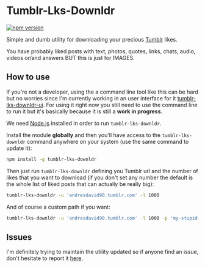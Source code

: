# Tumblr-Lks-Downldr
[![npm version](https://badge.fury.io/js/tumblr-lks-downldr.svg)](https://www.npmjs.com/package/tumblr-lks-downldr)

Simple and dumb utility for downloading your precious [Tumblr](https://tumblr.com) likes.

You have probably liked posts with text, photos, quotes, links, chats, audio, videos or/and answers BUT this is just for IMAGES.

## How to use

If you're not a developer, using the a command line tool like this can be hard but no worries since I'm currently working in an user interface for it [tumblr-lks-downldr-ui](https://github.com/andresdavid90/tumblr-lks-downldr-ui). For using it right now you still need to use the command line to run it but it's basically because it is still a **work in progress**.

We need [Node.js](https://nodejs.org) installed in order to run ```tumblr-lks-downldr```.

Install the module **globally** and then you'll have access to the ```tumblr-lks-downldr``` command anywhere on your system (use the same command to update it):
```sh
npm install -g tumblr-lks-downldr
```

Then just run ```tumblr-lks-downldr``` defining you Tumblr url and the number of likes that you want to download (if you don't set any number the default is the whole list of liked posts that can actually be really big):
```sh
tumblr-lks-downldr -u 'andresdavid90.tumblr.com' -l 1000
```

And of course a custom path if you want:
```sh
tumblr-lks-downldr -u 'andresdavid90.tumblr.com' -l 1000 -p 'my-stupid-folder'
```

## Issues

I'm definitely trying to maintain the utility updated so if anyone find an issue, don't hesitate to report it [here](https://github.com/andresdavid90/tumblr-lks-downldr/issues).
